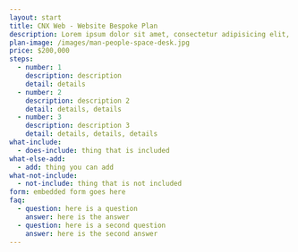```yaml
---
layout: start
title: CNX Web - Website Bespoke Plan
description: Lorem ipsum dolor sit amet, consectetur adipisicing elit, sed do eiusmod tempor incididunt ut labore et dolore magna aliqua.
plan-image: /images/man-people-space-desk.jpg
price: $200,000
steps:
  - number: 1
    description: description
    detail: details
  - number: 2
    description: description 2
    detail: details, details
  - number: 3
    description: description 3
    detail: details, details, details
what-include:
  - does-include: thing that is included
what-else-add:
  - add: thing you can add
what-not-include:
  - not-include: thing that is not included
form: embedded form goes here
faq:
  - question: here is a question
    answer: here is the answer
  - question: here is a second question
    answer: here is the second answer
---
```

